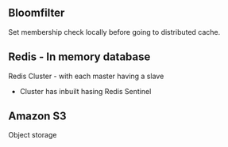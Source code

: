 ## Bloomfilter

   Set membership check locally before going to distributed cache.

## Redis - In memory database
   
   Redis Cluster - with each master having a slave
   - Cluster has inbuilt hasing
   Redis Sentinel

## Amazon S3

   Object storage
